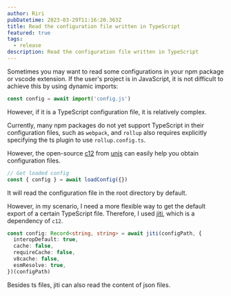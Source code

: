 ```yaml
---
author: Riri
pubDatetime: 2023-03-29T11:16:20.363Z
title: Read the configuration file written in TypeScript
featured: true
tags:
  - release
description: Read the configuration file written in TypeScript
---
```


Sometimes you may want to read some configurations in your npm package or vscode extension. If the user's project is in JavaScript, it is not difficult to achieve this by using dynamic imports:

```ts
const config = await import('config.js')
```

However, if it is a TypeScript configuration file, it is relatively complex.

Currently, many npm packages do not yet support TypeScript in their configuration files, such as `webpack`, and `rollup` also requires explicitly specifying the ts plugin to use `rollup.config.ts`.

However, the open-source [c12](https://github.com/unjs/c12) from [unjs](https://github.com/unjs) can easily help you obtain configuration files.

```ts
// Get loaded config
const { config } = await loadConfig({})
```

It will read the configuration file in the root directory by default.

However, in my scenario, I need a more flexible way to get the default export of a certain TypeScript file. Therefore, I used [jiti](https://github.com/unjs/jiti), which is a dependency of `c12`.

```ts
const config: Record<string, string> = await jiti(configPath, {
  interopDefault: true,
  cache: false,
  requireCache: false,
  v8cache: false,
  esmResolve: true,
})(configPath)
```

Besides ts files, jiti can also read the content of json files.
